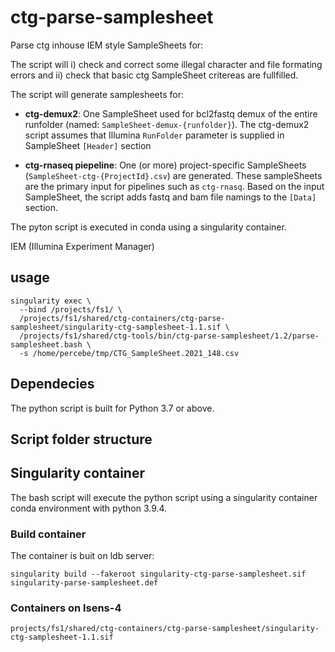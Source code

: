 # ctg-parse-samplesheet

Parse ctg inhouse IEM style SampleSheets for:

The script will i) check and correct some illegal character and file formating errors and ii) check that basic ctg SampleSheet critereas are fullfilled.

The script will generate samplesheets for:

- **ctg-demux2**: One SampleSheet used for bcl2fastq demux of the entire runfolder (named: `SampleSheet-demux-{runfolder}`). The ctg-demux2 script assumes that Illumina `RunFolder` parameter is supplied in SampleSheet `[Header]` section

- **ctg-rnaseq piepeline**: One (or more) project-specific SampleSheets (`SampleSheet-ctg-{ProjectId}.csv`) are generated. These sampleSheets are the primary input for pipelines such as `ctg-rnasq`. Based on the input SampleSheet, the script adds fastq and bam file namings to the `[Data]` section.

The pyton script is executed in conda using a singularity container.  

IEM (Illumina Experiment Manager)

## usage
```
singularity exec \
  --bind /projects/fs1/ \
  /projects/fs1/shared/ctg-containers/ctg-parse-samplesheet/singularity-ctg-samplesheet-1.1.sif \
  /projects/fs1/shared/ctg-tools/bin/ctg-parse-samplesheet/1.2/parse-samplesheet.bash \
  -s /home/percebe/tmp/CTG_SampleSheet.2021_148.csv
```

## Dependecies

The python script is built for Python 3.7 or above.




## Script folder structure


## Singularity container

The bash script will execute the python script using a singularity container conda environment with python 3.9.4.


### Build container
The container is buit on ldb server:

```
singularity build --fakeroot singularity-ctg-parse-samplesheet.sif singularity-parse-samplesheet.def
```

### Containers on lsens-4

```
projects/fs1/shared/ctg-containers/ctg-parse-samplesheet/singularity-ctg-samplesheet-1.1.sif
```
